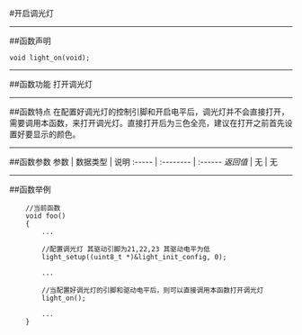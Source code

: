 
#开启调光灯
***
##函数声明
```
void light_on(void);
```

***
##函数功能
打开调光灯

***
##函数特点
在配置好调光灯的控制引脚和开启电平后，调光灯并不会直接打开，需要调用本函数，来打开调光灯。直接打开后为三色全亮，建议在打开之前首先设置好要显示的颜色。

***
##函数参数
参数    | 数据类型   | 说明
:----- | :-------- | :------
*返回值*  | 无    | 无

***
##函数举例

```	
	//当前函数
	void foo()
	{
		...
		
		//配置调光灯 其驱动引脚为21,22,23 其驱动电平为低
		light_setup((uint8_t *)&light_init_config, 0);
	
		...
	
		//当配置好调光灯的引脚和驱动电平后，则可以直接调用本函数打开调光灯
		light_on();
		
		...
	}
```
